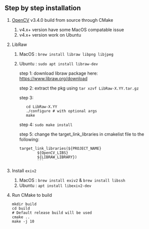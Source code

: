 
## Step by step installation

1. [OpenCV](git@github.com:opencv/opencv.git) v3.4.0 build from source through CMake
   1. v4.x+ version have some MacOS compatable issue
   2. v4.x+ version work on Ubuntu


2. LibRaw
   1. MacOS : `brew install libraw libpng libjpeg`
   2. Ubuntu : `sudo apt install libraw-dev`
   
      step 1: download libraw package here: https://www.libraw.org/download
      
      step 2: extract the pkg using `tar xzvf LibRaw-X.YY.tar.gz`
      
      step 3: 
      ```shell
         cd LibRaw-X.YY
         ./configure # with optional args
         make
      ```
               
      step 4: `sudo make install`
      
      step 5: change the target_link_libraries in cmakelist file to the following:
      
      ```shell
      target_link_libraries(${PROJECT_NAME} 
              ${OpenCV_LIBS}
              ${LIBRAW_LIBRARY})
              ```

3. Install `exiv2`
   1. MacOS : `brew install exiv2` & `brew install libssh` 
   2. Ubuntu : `apt install libexiv2-dev`


4. Run CMake to build
   ```shell
   mkdir build
   cd build
   # Default release build will be used
   cmake ..
   make -j 10
   ```
